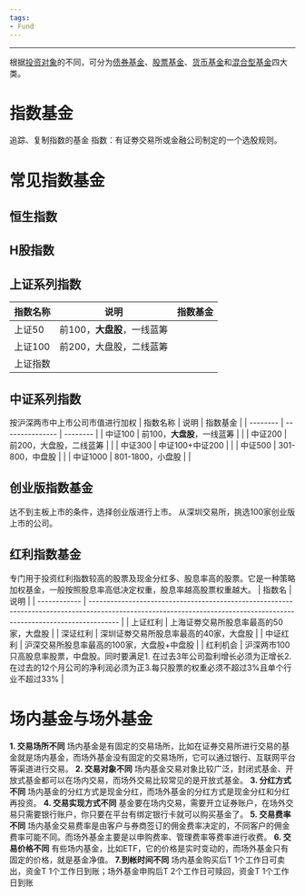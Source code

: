 ```yaml
---
tags:
- Fund
---
```

---

根据[投资对象](https://baike.baidu.com/item/%E6%8A%95%E8%B5%84%E5%AF%B9%E8%B1%A1?fromModule=lemma_inlink)的不同，可分为[债券基金](https://baike.baidu.com/item/%E5%80%BA%E5%88%B8%E5%9F%BA%E9%87%91/261070?fromModule=lemma_inlink)、[股票基金](https://baike.baidu.com/item/%E8%82%A1%E7%A5%A8%E5%9F%BA%E9%87%91?fromModule=lemma_inlink)、[货币基金](https://baike.baidu.com/item/%E8%B4%A7%E5%B8%81%E5%9F%BA%E9%87%91/495006?fromModule=lemma_inlink)和[混合型基金](https://baike.baidu.com/item/%E6%B7%B7%E5%90%88%E5%9E%8B%E5%9F%BA%E9%87%91/9359008?fromModule=lemma_inlink)四大类。

# 指数基金
追踪、复制指数的基金
指数：有证劵交易所或金融公司制定的一个选股规则。
# 常见指数基金
## 恒生指数
## H股指数
## 上证系列指数
| 指数名称 | 说明                        | 指数基金 |
| -------- | --------------------------- | -------- |
| 上证50   | 前100，**大盘股**，一线蓝筹 |          |
| 上证100  | 前200，大盘股，二线蓝筹     |          |
| 上证指数         |                             |          |


## 中证系列指数
按沪深两市中上市公司市值进行加权
| 指数名称 | 说明            | 指数基金 |
| -------- | --------------- | -------- |
| 中证100  | 前100，**大盘股**，一线蓝筹           |          |
| 中证200  | 前200，大盘股，二线蓝筹           |          |
| 中证300  | 中证100+中证200 |          |
| 中证500  | 301-800，中盘股       |          |
| 中证1000 | 801-1800，小盘股        |          |

## 创业版指数基金
达不到主板上市的条件，选择创业版进行上市。
从深圳交易所，挑选100家创业版上市的公司。


## 红利指数基金
专门用于投资红利指数较高的股票及现金分红多、股息率高的股票。它是一种策略加权基金，一般按照股息率高低决定权重，股息率越高股票权重越大。
| 指数名       | 说明                                                                                                                                                                 |
| ------------ | -------------------------------------------------------------------------------------------------------------------------------------------------------------------- |
| 上证红利 | 上海证劵交易所股息率最高的50家，大盘股                                                                                                                               |
| 深证红利 | 深圳证劵交易所股息率最高的40家，大盘股                                                                                                                               |
| 中证红利 | 沪深交易所股息率最高的100家，大盘股+中盘股                                                                                                                           |
| 红利机会 | 沪深两市100只高股息率股票，中盘股。同时要满足1. 在过去3年公司盈利增长必须为正增长2.在过去的12个月公司的净利润必须为正3.每只股票的权重必须不超过3%且单个行业不超过33% |


# 场内基金与场外基金
**1. 交易场所不同**
场内基金是有固定的交易场所，比如在证券交易所进行交易的基金就是场内基金，而场外基金没有固定的交易场所，它可以通过银行、互联网平台等渠道进行交易。
**2. 交易对象不同**
场内基金交易对象比较广泛，封闭式基金、开放式基金都可以在场内交易，而场外交易比较常见的是开放式基金。
**3. 分红方式不同**
场内基金的分红方式是现金分红，而场外基金的分红方式是现金分红和分红再投资。
**4. 交易实现方式不同**
基金要在场内交易，需要开立证券账户，在场外交易只需要银行账户，你只要在平台有绑定银行卡就可以购买基金了。
**5. 交易费率不同**
场内基金交易费率是由客户与券商签订的佣金费率决定的，不同客户的佣金费率可能不同。而场外基金主要是以申购费率、管理费率等费率进行收费。
**6. 交易价格不同**
有些场内基金，比如ETF，它的价格是实时变动的，而场外基金只有固定的价格，就是基金净值。
**7.到帐时间不同**
场内基金购买后T 1个工作日可卖出，资金T 1个工作日到账；场外基金申购后T 2个工作日可赎回，资金T 1个工作日到账